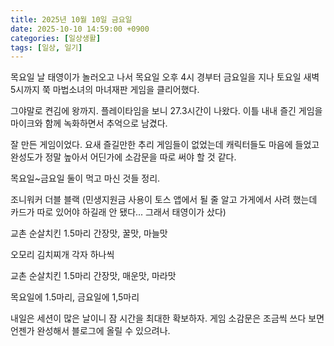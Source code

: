 ```yaml
---
title: 2025년 10월 10일 금요일
date: 2025-10-10 14:59:00 +0900
categories: [일상생활]
tags: [일상, 일기]
---
```


목요일 날 태영이가 놀러오고 나서 목요일 오후 4시 경부터 금요일을 지나 토요일 새벽 5시까지 쭉 마법소녀의 마녀재판 게임을 클리어했다.

그야말로 켠김에 왕까지. 플레이타임을 보니 27.3시간이 나왔다. 이틀 내내 즐긴 게임을 마이크와 함께 녹화하면서 추억으로 남겼다.

잘 만든 게임이었다. 요새 즐길만한 추리 게임들이 없었는데 캐릭터들도 마음에 들었고 완성도가 정말 높아서 어딘가에 소감문을 따로 써야 할 것 같다.

목요일~금요일 둘이 먹고 마신 것들 정리.

조니워커 더블 블랙 (민생지원금 사용이 토스 앱에서 될 줄 알고 가게에서 사려 했는데 카드가 따로 있어야 하길래 안 됐다... 그래서 태영이가 샀다)

교촌 순살치킨 1.5마리 간장맛, 꿀맛, 마늘맛

오모리 김치찌개 각자 하나씩

교촌 순살치킨 1.5마리 간장맛, 매운맛, 마라맛

목요일에 1.5마리, 금요일에 1,5마리

내일은 세션이 많은 날이니 잠 시간을 최대한 확보하자. 게임 소감문은 조금씩 쓰다 보면 언젠가 완성해서 블로그에 올릴 수 있으려나.
